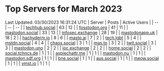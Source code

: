 # Top Servers for March 2023
Last Updated: 03/30/2023 16:31:24 UTC
| Server | Posts | Active Users |
| -- | -- | -- |
| [techhub.social](https://techhub.social/tags/PowerShell) | 63 | 12 |
| [fosstodon.org](https://fosstodon.org/tags/PowerShell) | 41 | 11 |
| [mastodon.social](https://mastodon.social/tags/PowerShell) | 33 | 13 |
| [infosec.exchange](https://infosec.exchange/tags/PowerShell) | 28 | 19 |
| [mastodonapp.uk](https://mastodonapp.uk/tags/PowerShell) | 18 | 2 |
| [hachyderm.io](https://hachyderm.io/tags/PowerShell) | 8 | 6 |
| [masto.ai](https://masto.ai/tags/PowerShell) | 7 | 2 |
| [tech.lgbt](https://tech.lgbt/tags/PowerShell) | 5 | 4 |
| [mstdn.social](https://mstdn.social/tags/PowerShell) | 4 | 4 |
| [chaos.social](https://chaos.social/tags/PowerShell) | 3 | 1 |
| [mas.to](https://mas.to/tags/PowerShell) | 3 | 2 |
| [twit.social](https://twit.social/tags/PowerShell) | 3 | 3 |
| [mastodon.uno](https://mastodon.uno/tags/PowerShell) | 2 | 2 |
| [ioc.exchange](https://ioc.exchange/tags/PowerShell) | 2 | 2 |
| [home.social](https://home.social/tags/PowerShell) | 2 | 2 |
| [social.tchncs.de](https://social.tchncs.de/tags/PowerShell) | 1 | 1 |
| [aspiechattr.me](https://aspiechattr.me/tags/PowerShell) | 1 | 1 |
| [mastodon.nu](https://mastodon.nu/tags/PowerShell) | 1 | 1 |
| [mastodon.sdf.org](https://mastodon.sdf.org/tags/PowerShell) | 1 | 1 |
| [bne.social](https://bne.social/tags/PowerShell) | 1 | 1 |
| [aus.social](https://aus.social/tags/PowerShell) | 1 | 1 |
| [meow.social](https://meow.social/tags/PowerShell) | 1 | 1 |
| [vmst.io](https://vmst.io/tags/PowerShell) | 1 | 1 |
